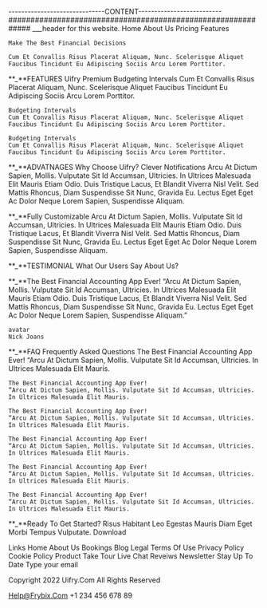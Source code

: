 ------------------------------CONTENT--------------------------
#############################################################
\_\_\_header for this website.
Home
About Us
Pricing
Features

    Make The Best Financial Decisions

    Cum Et Convallis Risus Placerat Aliquam, Nunc. Scelerisque Aliquet Faucibus Tincidunt Eu Adipiscing Sociis Arcu Lorem Porttitor.

**\_**FEATURES
Uifry Premium
Budgeting Intervals
Cum Et Convallis Risus Placerat Aliquam, Nunc. Scelerisque Aliquet Faucibus Tincidunt Eu Adipiscing Sociis Arcu Lorem Porttitor.

    Budgeting Intervals
    Cum Et Convallis Risus Placerat Aliquam, Nunc. Scelerisque Aliquet Faucibus Tincidunt Eu Adipiscing Sociis Arcu Lorem Porttitor.

    Budgeting Intervals
    Cum Et Convallis Risus Placerat Aliquam, Nunc. Scelerisque Aliquet Faucibus Tincidunt Eu Adipiscing Sociis Arcu Lorem Porttitor.

**\_**ADVATNAGES
Why Choose Uifry?
Clever Notifications
Arcu At Dictum Sapien, Mollis. Vulputate Sit Id Accumsan, Ultricies. In Ultrices Malesuada Elit Mauris Etiam Odio. Duis Tristique Lacus, Et Blandit Viverra Nisl Velit. Sed Mattis Rhoncus, Diam Suspendisse Sit Nunc, Gravida Eu. Lectus Eget Eget Ac Dolor Neque Lorem Sapien, Suspendisse Aliquam.

**\_**Fully Customizable
Arcu At Dictum Sapien, Mollis. Vulputate Sit Id Accumsan, Ultricies. In Ultrices Malesuada Elit Mauris Etiam Odio. Duis Tristique Lacus, Et Blandit Viverra Nisl Velit. Sed Mattis Rhoncus, Diam Suspendisse Sit Nunc, Gravida Eu. Lectus Eget Eget Ac Dolor Neque Lorem Sapien, Suspendisse Aliquam.

**\_**TESTIMONIAL
What Our Users
Say About Us?

**\_**The Best Financial Accounting App Ever!
“Arcu At Dictum Sapien, Mollis. Vulputate Sit Id Accumsan, Ultricies. In Ultrices Malesuada Elit Mauris Etiam Odio. Duis Tristique Lacus, Et Blandit Viverra Nisl Velit. Sed Mattis Rhoncus, Diam Suspendisse Sit Nunc, Gravida Eu. Lectus Eget Eget Ac Dolor Neque Lorem Sapien, Suspendisse Aliquam.”

    avatar
    Nick Joans

**\_**FAQ
Frequently Asked Questions
The Best Financial Accounting App Ever!
“Arcu At Dictum Sapien, Mollis. Vulputate Sit Id Accumsan, Ultricies. In Ultrices Malesuada Elit Mauris.

    The Best Financial Accounting App Ever!
    “Arcu At Dictum Sapien, Mollis. Vulputate Sit Id Accumsan, Ultricies. In Ultrices Malesuada Elit Mauris.

    The Best Financial Accounting App Ever!
    “Arcu At Dictum Sapien, Mollis. Vulputate Sit Id Accumsan, Ultricies. In Ultrices Malesuada Elit Mauris.

    The Best Financial Accounting App Ever!
    “Arcu At Dictum Sapien, Mollis. Vulputate Sit Id Accumsan, Ultricies. In Ultrices Malesuada Elit Mauris.

    The Best Financial Accounting App Ever!
    “Arcu At Dictum Sapien, Mollis. Vulputate Sit Id Accumsan, Ultricies. In Ultrices Malesuada Elit Mauris.

    The Best Financial Accounting App Ever!
    “Arcu At Dictum Sapien, Mollis. Vulputate Sit Id Accumsan, Ultricies. In Ultrices Malesuada Elit Mauris.

**\_**Ready To Get Started?
Risus Habitant Leo Egestas Mauris Diam Eget Morbi Tempus Vulputate.
Download

Links
Home
About Us
Bookings
Blog
Legal
Terms Of Use
Privacy Policy
Cookie Policy
Product
Take Tour
Live Chat
Reveiws
Newsletter
Stay Up To Date
Type your email

Copyright 2022 Uifry.Com All Rights Reserved

Help@Frybix.Com
+1 234 456 678 89
